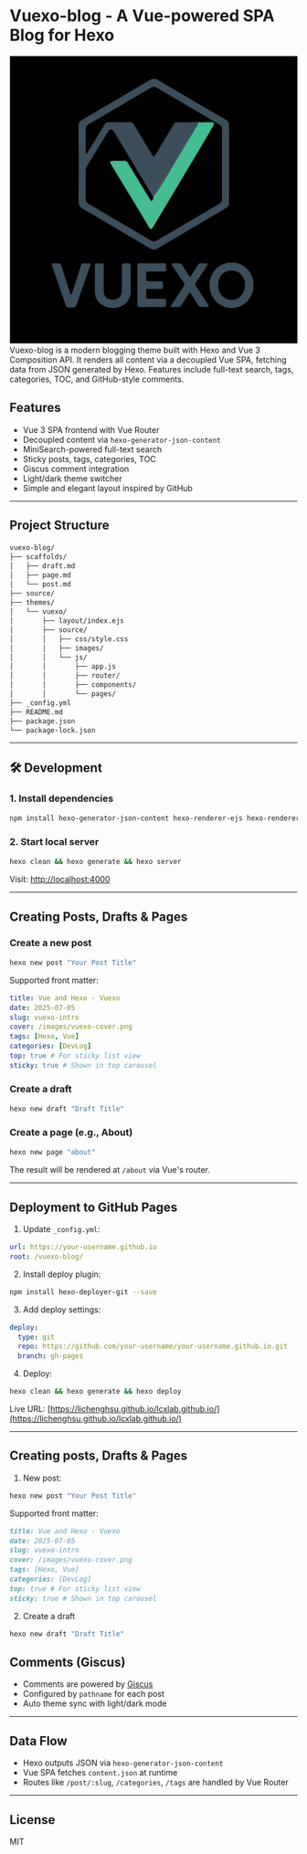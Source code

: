# Vuexo-blog - A Vue-powered SPA Blog for Hexo

![Vuexo logo](./themes/vuexo/source/images/vuexo-logo.svg)
Vuexo-blog is a modern blogging theme built with Hexo and Vue 3 Composition API. It renders all content via a decoupled Vue SPA, fetching data from JSON generated by Hexo. Features include full-text search, tags, categories, TOC, and GitHub-style comments.

## Features

- Vue 3 SPA frontend with Vue Router
- Decoupled content via `hexo-generator-json-content`
- MiniSearch-powered full-text search
- Sticky posts, tags, categories, TOC
- Giscus comment integration
- Light/dark theme switcher
- Simple and elegant layout inspired by GitHub

---

## Project Structure

```
vuexo-blog/
├── scaffolds/
│   ├── draft.md
│   ├── page.md
│   └── post.md
├── source/
├── themes/
│   └── vuexo/
│       ├── layout/index.ejs
│       ├── source/
│       │   ├── css/style.css
│       │   ├── images/
│       │   └── js/
│       │       ├── app.js
│       │       ├── router/
│       │       ├── components/
│       │       └── pages/
├── _config.yml
├── README.md
├── package.json
└── package-lock.json
```

---

## 🛠 Development

### 1. Install dependencies

```bash
npm install hexo-generator-json-content hexo-renderer-ejs hexo-renderer-stylus hexo-server --save
```

### 2. Start local server

```bash
hexo clean && hexo generate && hexo server
```

Visit: [http://localhost:4000](http://localhost:4000)

---

## Creating Posts, Drafts & Pages

### Create a new post

```bash
hexo new post "Your Post Title"
```

Supported front matter:

```yaml
title: Vue and Hexo - Vuexo
date: 2025-07-05
slug: vuexo-intro
cover: /images/vuexo-cover.png
tags: [Hexo, Vue]
categories: [DevLog]
top: true # For sticky list view
sticky: true # Shown in top carousel
```

### Create a draft

```bash
hexo new draft "Draft Title"
```

### Create a page (e.g., About)

```bash
hexo new page "about"
```

The result will be rendered at `/about` via Vue's router.

---

## Deployment to GitHub Pages

1. Update `_config.yml`:

```yaml
url: https://your-username.github.io
root: /vuexo-blog/
```

2. Install deploy plugin:

```bash
npm install hexo-deployer-git --save
```

3. Add deploy settings:

```yaml
deploy:
  type: git
  repo: https://github.com/your-username/your-username.github.io.git
  branch: gh-pages
```

4. Deploy:

```bash
hexo clean && hexo generate && hexo deploy
```

Live URL: [https://lichenghsu.github.io/lcxlab.github.io/](https://lichenghsu.github.io/lcxlab.github.io/)

---

## Creating posts, Drafts & Pages

1. New post:

```bash
hexo new post "Your Post Title"
```
Supported front matter:

```markdown
title: Vue and Hexo - Vuexo
date: 2025-07-05
slug: vuexo-intro
cover: /images/vuexo-cover.png
tags: [Hexo, Vue]
categories: [DevLog]
top: true # For sticky list view
sticky: true # Shown in top carousel
```


2. Create a draft

```bash
hexo new draft "Draft Title"
```


## Comments (Giscus)

- Comments are powered by [Giscus](https://giscus.app)
- Configured by `pathname` for each post
- Auto theme sync with light/dark mode

---

## Data Flow

- Hexo outputs JSON via `hexo-generator-json-content`
- Vue SPA fetches `content.json` at runtime
- Routes like `/post/:slug`, `/categories`, `/tags` are handled by Vue Router

---

## License

MIT
